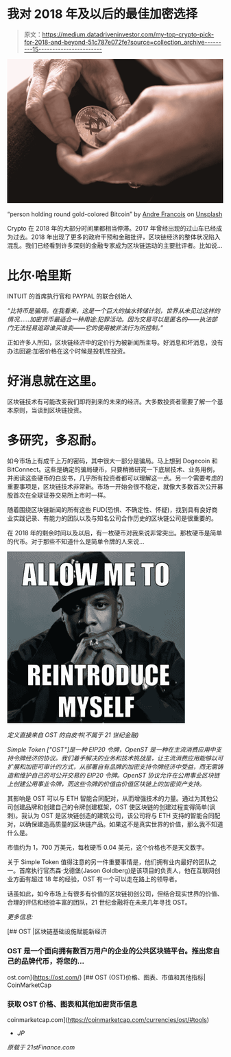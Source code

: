 # 我对 2018 年及以后的最佳加密选择

> 原文：<https://medium.datadriveninvestor.com/my-top-crypto-pick-for-2018-and-beyond-51c787e072fe?source=collection_archive---------15----------------------->

![](img/475a379ecb2a1d7cdbf487319e08b9dd.png)

“person holding round gold-colored Bitcoin” by [Andre Francois](https://unsplash.com/@silverhousehd?utm_source=medium&utm_medium=referral) on [Unsplash](https://unsplash.com?utm_source=medium&utm_medium=referral)

Crypto 在 2018 年的大部分时间里都相当停滞。2017 年曾经出现的过山车已经成为过去。2018 年出现了更多的政府干预和金融批评，区块链经济的整体状况陷入混乱。我们已经看到许多深刻的金融专家成为区块链运动的主要批评者。比如说…

# 比尔·哈里斯

INTUIT 的首席执行官和 PAYPAL 的联合创始人

*“比特币是骗局。在我看来，这是一个巨大的抽水转储计划，世界从未见过这样的情况……加密货币最适合一种用途:犯罪活动。因为交易可以是匿名的——执法部门无法轻易追踪谁买谁卖——它的使用被非法行为所控制。”*

正如许多人所知，区块链经济中的定价行为被新闻所主导。好消息和坏消息，没有办法回避:加密价格在这个时候是投机性投资。

# 好消息就在这里。

区块链技术有可能改变我们即将到来的未来的经济。大多数投资者需要了解一个基本原则，当谈到区块链投资。

# **多研究，多忍耐**。

如今市场上有成千上万的密码，其中很大一部分是骗局。马上想到 Dogecoin 和 BitConnect。这些是确定的骗局硬币，只要稍微研究一下底层技术、业务用例，并阅读这些硬币的白皮书，几乎所有投资者都可以理解这一点。另一个需要考虑的重要事项是，区块链技术非常新。市场一开始会很不稳定，就像大多数首次公开募股首次在全球证券交易所上市时一样。

随着围绕区块链新闻的所有这些 FUD(恐惧、不确定性、怀疑)，找到具有良好商业实践记录、有能力的团队以及与知名公司合作历史的区块链公司是很重要的。

在 2018 年的剩余时间以及以后，有一枚硬币对我来说非常突出。那枚硬币是简单的代币。对于那些不知道什么是简单令牌的人来说…

![](img/b005fb1c33d53babc1e908c7e9470db5.png)

*定义直接来自 OST 的白皮书(不属于 21 世纪金融)*

*Simple Token ["OST"]是一种 EIP20 令牌，OpenST 是一种在主流消费应用中支持令牌经济的协议。我们着手解决的业务和技术挑战是，让主流消费应用能够以可扩展和加密可审计的方式，从部署自有品牌的加密支持令牌经济中受益，而无需铸造和维护自己的可公开交易的 EIP20 令牌。OpenST 协议允许在公用事业区块链上创建公用事业令牌，而这些令牌的价值由价值区块链上的加密资产支持。*

其影响是 OST 可以与 ETH 智能合同配对，从而增强技术的力量。通过为其他公司创建品牌和创建自己的令牌创建框架，OST 使区块链的创建过程变得简单(讽刺)。我认为 OST 是区块链创造的建筑公司，该公司将与 ETH 支持的智能合同配对，以确保建造高质量的区块链产品。如果这不是真实世界的价值，那么我不知道什么是。

市值约为 1，700 万美元，每枚硬币 0.04 美元，这个价格也不是天文数字。

关于 Simple Token 值得注意的另一件重要事情是，他们拥有业内最好的团队之一。首席执行官杰森·戈德堡(Jason Goldberg)是该项目的负责人，他在互联网创业方面有超过 18 年的经验，OST 有一个可以走在路上的领导者。

话虽如此，如今市场上有很多有价值的区块链初创公司，但结合现实世界的价值、合理的评估和经验丰富的团队，21 世纪金融将在未来几年寻找 OST。

*更多信息:*

[](https://ost.com/) [## OST |区块链基础设施赋能新经济

### OST 是一个面向拥有数百万用户的企业的公共区块链平台。推出您自己的品牌代币，将您的…

ost.com](https://ost.com/) [](https://coinmarketcap.com/currencies/ost/#tools) [## OST (OST)价格、图表、市值和其他指标| CoinMarketCap

### 获取 OST 价格、图表和其他加密货币信息

coinmarketcap.com](https://coinmarketcap.com/currencies/ost/#tools) 

*   *JP*

*原载于 21stFinance.com*